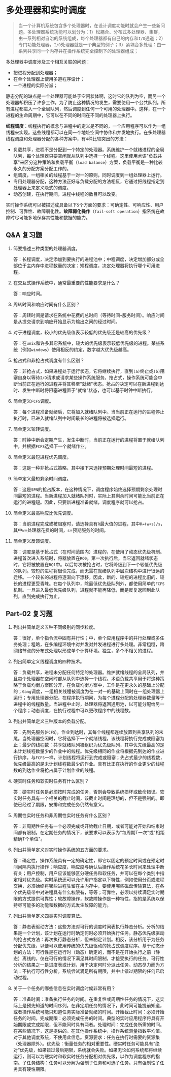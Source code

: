 # 多处理器和实时调度

> 当一个计算机系统包含多个处理器时，在设计调度功能时就会产生一些新问题。多处理器系统功能可以划分为：1）松耦合、分布式多处理器、集群，由一系列相对自治的系统组成，每个处理器都有自己的内存和`I/O`通道；2）专门功能处理器，`I/O`处理器就是一个典型的例子；3）紧耦合多处理：由一系列共享同一个内存并在操作系统完全控制下的处理器组成；

多处理器中调度涉及三个相互关联的问题：

* 把进程分配到处理器；
* 在单个处理器上使用多道程序设计；
* 一个进程的实际分派；

静态分配的缺点是一个处理器可能处于空闲状体啊，这时它的队列为空，而另一个处理器却积压了许多工作。为了防止这种情况的发生，需要使用一个公共队列。所有进程都进入一个全局队列，然后调度到任何一个可用的处理器中。这样，在一个进程的生命周期中，它可以在不同的时间在不同的处理器上执行。

**线程调度**：线程执行的概念与进程中的定义是不同的，一个应用程序可以作为一组线程来实现。这些线程都可以在同一个地址空间中协作和并发地执行。在多处理器线程调度和处理器分配的各种方案中，有`4`种比较突出的方法：

* 负载共享，进程不是分配到一个特定的处理器。系统维护一个就绪进程的全局队列，每个处理器只要空闲就从队列中选择一个线程。这里使用术语"负载共享"来区分这种策略和负载平衡（`load balance`）方案，负载平衡是一种比较永久的分配方案分配工作的。
* 组调度，一组相关的线程基于一对一的原则，同时调度到一组处理器上运行。
* 专用处理器分配，这种方法正好与负载分配的方法相反，它通过把线程指定到处理器上来定义隐式的调度。
* 动态创建，在执行期间，进程中线程的数目可以改变。

实时操作系统可以被描述成具备以下`5`个方面的要求：可确定性、可响应性、用户控制、可靠性、故障弱化性。**故障弱化操作**（`fail-soft operation`）指系统在故障时尽可能多地保存其性能和数据的能力。



## Q&A 复习题

1. 简要描述三种类型的处理器调度。

   答：长程调度，决定添加到要执行的进程池中；中程调度，决定增加部分或全部位于主内存中进程数量的决定；短程调度，决定处理器将执行哪个可用进程。

2. 在交互式操作系统中，通常最重要的性能要求是什么？

   答：响应时间。

3. 周转时间和响应时间有什么区别？

   答：周转时间是请求在系统中花费的总时间（等待时间`+`服务时间）。响应时间是从提交请求到响应开始显示为输出之间的经过时间。

4. 对于进程调度，较小的优先级值表示较低的优先级还是较高的优先级？

   答：在`unix`和许多其它系统中，较大的优先级表示较低优先级的进程。某些系统（例如`windows`）使用相反的约定，数字越大优先级越高。

5. 抢占式和非抢占式调度有什么区别？

   答：非抢占式，如果进程处于运行状态，它将继续执行，直到`(a)`终止或`(b)`阻塞自身以等待`I/O`请求或请求某些操作系统服务。抢占式，操作系统可能会中断当前正在运行的进程并将其移至"就绪"状态。抢占的决定可以在新进程到达时、发生中断时将阻塞进程置于"就绪"状态，也可以基于时钟中断执行。

6. 简单定义`FCFS`调度。

   答：每个进程准备就绪后，它将加入就绪队列中。当当前正在运行的进程停止执行时，已进入就绪队列中时间最长的进程将被选择运行。

7. 简单定义轮转调度。

   答：时钟中断会定期产生，发生中断时，当前正在运行的进程将置于就绪队列中，并根据`FCFS`选择下一个就绪作业。

8. 简单定义最短进程优先调度。

   答：这是一种非抢占式策略，其中接下来选择预期处理时间最短的进程。

9. 简单定义最短剩余时间调度。

   答：这是`SPN`的抢占版本，在这种情况下，调度程序始终选择预期剩余处理时间最短的进程。当新进程加入就绪队列时，实际上其剩余时间可能比当前正在运行的进程短。因此，只要新进程准备就绪，调度程序就可以抢占。

10. 简单定义最高响应比优先调度。

    答：当前进程完成或被阻塞时，请选择具有`R`最大值的进程，其中`R=(w+s)/s`，其中`w`=处理器花费的时间，`s`=预期服务的时间。

11. 简单定义反馈调度。

    答：调度是基于抢占式（在时间范围内）进程的，在使用了动态优先级机制。进程首次进入系统时，将器放置在`RQ0`。第一次执行后，当它返回就绪状态时，它将被放置在`RQ1`中。以后每次被抢占时，它将降级到下一个较低优先级的队列。较短的进程将很快完成，而无需在就绪队列中层次结构中进行很远的迁移。一个较长的进程将逐渐向下漂移，因此，新的、较短的进程比旧的、较长的进程更受青睐。在每个队列中，除最低优先级队列外，都使用简单的`FCFS`机制。一旦进入最低优先级队列，进程就不能再降低，而是反复返回到此队列，直到完成执行为止。

## Part-02 复习题

1. 列出并简单定义五种不同级别的同步粒度。

   答：很好，单个指令流中固有并行性；中，单个应用程序中的并行处理或多任务处理；粗略，在多编程环境中对并发对并发进程进行多处理。非常粗糙，跨网络节点的分布式处理以形成单个计算环境。独立，多个不相关的进程。

2. 列出简单定义线程调度的四种技术。

   答：负载共享，进程未分配任何特定的处理器。维护就绪线程的全局队列，并且每个处理器在空闲时都从队列中选择一个线程。术语负载共享用于将这种策略于负载均衡方案区分开，在负载均衡方案中，工作是在更永久的基础上分配的；`Gang`调度，一组相关线程被调度为在一对一的基础上同时在一组处理器上运行；专用处理器分配，在程序执行期间，为每个进程分配的处理器数量等于进程中的线程数量。当进程中止时，处理器将返回通用池，以可能分配给另一个程序；动态调度，在执行过程中可以更改程序中的线程数。

3. 列出并简单定义三种版本的负载分配。

   答：先到先服务(`FCFS`)，作业到达时，其每个线程都连续放置到共享队列的末尾。当处理器空闲时，它将选择下一个就绪线程，该线程将执行完成或阻塞为止；最少的线程数：共享就绪队列被组织为优先级队列，其中优先级最高的是未计划线程数量少的作业中的线程。优先级相同的作业将根据先到达的作业进行排序，与`FCFS`一样，计划线程将运行到完成或阻塞；先占式最少的线程数，优先级最高的是未计划线程数最少的作业。具有比正在执行的作业更少的线程数的到达作业将抢占属于计划作业的线程。

4. 硬实时任务和软实时任务有什么区别？

   答：硬实时任务是必须按时完成的任务，否则会导致系统损坏或致命错误。软实时任务具有一个相关的截止时间，该截止时间是理想的，但不是强制的。即使已经过了期限，安排和完成任务仍然有意义。

5. 周期性实时任务和非周期性实时任务有什么区别？

   答：非周期性任务有一个必须完成或开始截止日期，或者可能对开始和结束时间都有限制。在定期任务的情况下，该要求可以表示为"每周期T一次"或"相距精确T个单位"。

6. 列出并简单定义对实时操作系统的五方面的要求。

   答：确定性，操作系统具有一定的确定性，即它以固定的预定时间或在预定时间间隔内执行操作；响应度，响应度与确认后操作系统花多长时间来处理中断有关；用户控制，用户应该能够区分硬任务和软任务，并可以在每个类别中指定相对优先级。实时系统还可以允许用户指定以下特性，例如使用分页或进程交换，必须始终将哪些进程驻留在主内存中，要使用哪些磁盘传输算法，在各个优先级带中对进程具有什么权限有，等等；可靠性，必须以持续满足实时期限的方式提供可靠性；软故障操作，软故障操作是一种特性，指的是系统以保持尽可能多的功能和数据的方式发生故障的能力。

7. 列出并简单定义四类实时调度算法。

   答：静态表驱动方法：这些方法对可行的调度时间表执行静态分析。分析的结果是一个计划，该计划在运行时确定何时必须开始执行任务。静态优先级驱动的抢占式方法：再次执行静态分析，但未制定计划。相反，该分析用于为任务分配优先级，以便可以使用传统的优先级驱动的抢占式调度程序。基于动态计划的方法：可行性是在运行时（动态）确定的，而不是在开始执行之前（静态）离线的。仅在可行的情况下满足其时间限制，才接受执行的任务。可行性分析的结果之一是进度表或计划，用于决定何时分派此任务。动态尽力而为方法：不执行可行性分析。系统尝试满足所有期限，并中止错过期限的任何已启动过程。

8. 关于一个任务的哪些信息在实时调度时候非常有用？

   答：准备时间：准备执行任务的时间。在重复性或周期性任务的情况下，这实际上是预先知道的时间序列。在非定期任务的情况下，此时间可能提前知道，或者操作系统可能只知道任务实际准备就绪的时间。开始截止时间：必须开始任务的时间。完成期限：必须完成任务的时间。典型的实时应用程序将具有开始期限或完成期限，但不能同时具有两者。处理时间：完成任务所需的时间。在某些情况下，这是提供的。在其他操作系统中，操作系统测量指数平均值。对于其他调度系统，不使用此信息。资源要求：任务在执行时需要的资源集（处理器除外）。优先级：衡量任务的相对重要性。硬实时任务可能具有“绝对”优先级，如果错过最后期限，系统就会失败。如果无论如何系统都将继续运行，则可以为硬实时和软实时任务分配相对优先级，以作为调度程序的指南。子任务结构：任务可以分解为强制子任务和可选子任务。只有强制性子任务具有硬性期限。